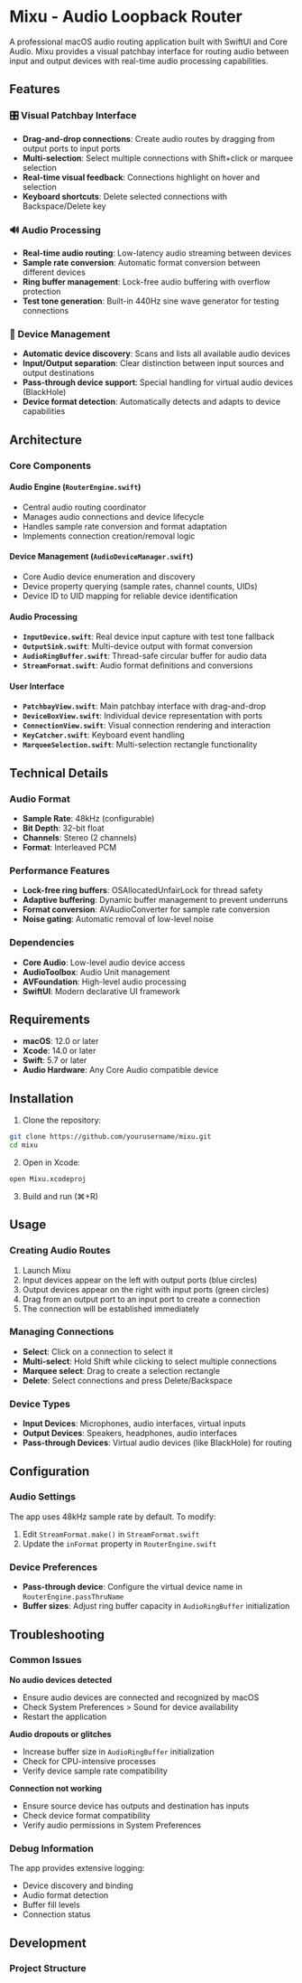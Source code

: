 # Mixu - Audio Loopback Router

A professional macOS audio routing application built with SwiftUI and Core Audio. Mixu provides a visual patchbay interface for routing audio between input and output devices with real-time audio processing capabilities.

## Features

### 🎛️ Visual Patchbay Interface
- **Drag-and-drop connections**: Create audio routes by dragging from output ports to input ports
- **Multi-selection**: Select multiple connections with Shift+click or marquee selection
- **Real-time visual feedback**: Connections highlight on hover and selection
- **Keyboard shortcuts**: Delete selected connections with Backspace/Delete key

### 🔊 Audio Processing
- **Real-time audio routing**: Low-latency audio streaming between devices
- **Sample rate conversion**: Automatic format conversion between different devices
- **Ring buffer management**: Lock-free audio buffering with overflow protection
- **Test tone generation**: Built-in 440Hz sine wave generator for testing connections

### 🎤 Device Management
- **Automatic device discovery**: Scans and lists all available audio devices
- **Input/Output separation**: Clear distinction between input sources and output destinations
- **Pass-through device support**: Special handling for virtual audio devices (BlackHole)
- **Device format detection**: Automatically detects and adapts to device capabilities

## Architecture

### Core Components

#### Audio Engine (`RouterEngine.swift`)
- Central audio routing coordinator
- Manages audio connections and device lifecycle
- Handles sample rate conversion and format adaptation
- Implements connection creation/removal logic

#### Device Management (`AudioDeviceManager.swift`)
- Core Audio device enumeration and discovery
- Device property querying (sample rates, channel counts, UIDs)
- Device ID to UID mapping for reliable device identification

#### Audio Processing
- **`InputDevice.swift`**: Real device input capture with test tone fallback
- **`OutputSink.swift`**: Multi-device output with format conversion
- **`AudioRingBuffer.swift`**: Thread-safe circular buffer for audio data
- **`StreamFormat.swift`**: Audio format definitions and conversions

#### User Interface
- **`PatchbayView.swift`**: Main patchbay interface with drag-and-drop
- **`DeviceBoxView.swift`**: Individual device representation with ports
- **`ConnectionView.swift`**: Visual connection rendering and interaction
- **`KeyCatcher.swift`**: Keyboard event handling
- **`MarqueeSelection.swift`**: Multi-selection rectangle functionality

## Technical Details

### Audio Format
- **Sample Rate**: 48kHz (configurable)
- **Bit Depth**: 32-bit float
- **Channels**: Stereo (2 channels)
- **Format**: Interleaved PCM

### Performance Features
- **Lock-free ring buffers**: OSAllocatedUnfairLock for thread safety
- **Adaptive buffering**: Dynamic buffer management to prevent underruns
- **Format conversion**: AVAudioConverter for sample rate conversion
- **Noise gating**: Automatic removal of low-level noise

### Dependencies
- **Core Audio**: Low-level audio device access
- **AudioToolbox**: Audio Unit management
- **AVFoundation**: High-level audio processing
- **SwiftUI**: Modern declarative UI framework

## Requirements

- **macOS**: 12.0 or later
- **Xcode**: 14.0 or later
- **Swift**: 5.7 or later
- **Audio Hardware**: Any Core Audio compatible device

## Installation

1. Clone the repository:
```bash
git clone https://github.com/yourusername/mixu.git
cd mixu
```

2. Open in Xcode:
```bash
open Mixu.xcodeproj
```

3. Build and run (⌘+R)

## Usage

### Creating Audio Routes
1. Launch Mixu
2. Input devices appear on the left with output ports (blue circles)
3. Output devices appear on the right with input ports (green circles)
4. Drag from an output port to an input port to create a connection
5. The connection will be established immediately

### Managing Connections
- **Select**: Click on a connection to select it
- **Multi-select**: Hold Shift while clicking to select multiple connections
- **Marquee select**: Drag to create a selection rectangle
- **Delete**: Select connections and press Delete/Backspace

### Device Types
- **Input Devices**: Microphones, audio interfaces, virtual inputs
- **Output Devices**: Speakers, headphones, audio interfaces
- **Pass-through Devices**: Virtual audio devices (like BlackHole) for routing

## Configuration

### Audio Settings
The app uses 48kHz sample rate by default. To modify:
1. Edit `StreamFormat.make()` in `StreamFormat.swift`
2. Update the `inFormat` property in `RouterEngine.swift`

### Device Preferences
- **Pass-through device**: Configure the virtual device name in `RouterEngine.passThruName`
- **Buffer sizes**: Adjust ring buffer capacity in `AudioRingBuffer` initialization

## Troubleshooting

### Common Issues

**No audio devices detected**
- Ensure audio devices are connected and recognized by macOS
- Check System Preferences > Sound for device availability
- Restart the application

**Audio dropouts or glitches**
- Increase buffer size in `AudioRingBuffer` initialization
- Check for CPU-intensive processes
- Verify device sample rate compatibility

**Connection not working**
- Ensure source device has outputs and destination has inputs
- Check device format compatibility
- Verify audio permissions in System Preferences

### Debug Information
The app provides extensive logging:
- Device discovery and binding
- Audio format detection
- Buffer fill levels
- Connection status

## Development

### Project Structure
```
